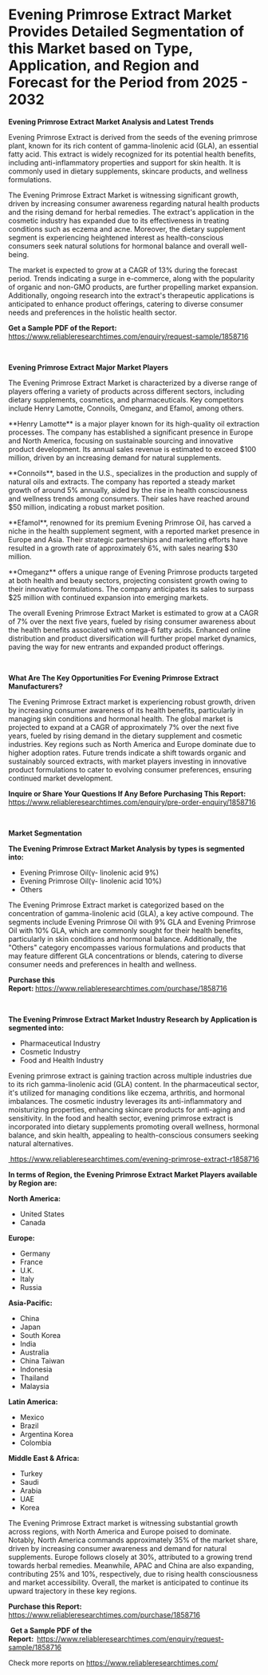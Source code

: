 <p><h1>Evening Primrose Extract Market Provides Detailed Segmentation of this Market based on Type, Application, and Region and Forecast for the Period from 2025 - 2032</h1></p><p><strong>Evening Primrose Extract Market Analysis and Latest Trends</strong></p>
<p><p>Evening Primrose Extract is derived from the seeds of the evening primrose plant, known for its rich content of gamma-linolenic acid (GLA), an essential fatty acid. This extract is widely recognized for its potential health benefits, including anti-inflammatory properties and support for skin health. It is commonly used in dietary supplements, skincare products, and wellness formulations.</p><p>The Evening Primrose Extract Market is witnessing significant growth, driven by increasing consumer awareness regarding natural health products and the rising demand for herbal remedies. The extract's application in the cosmetic industry has expanded due to its effectiveness in treating conditions such as eczema and acne. Moreover, the dietary supplement segment is experiencing heightened interest as health-conscious consumers seek natural solutions for hormonal balance and overall well-being.</p><p>The market is expected to grow at a CAGR of 13% during the forecast period. Trends indicating a surge in e-commerce, along with the popularity of organic and non-GMO products, are further propelling market expansion. Additionally, ongoing research into the extract's therapeutic applications is anticipated to enhance product offerings, catering to diverse consumer needs and preferences in the holistic health sector.</p></p>
<p><strong>Get a Sample PDF of the Report:&nbsp;</strong> <a href="https://www.reliableresearchtimes.com/enquiry/request-sample/1858716?utm_campaign=2182&utm_medium=2&utm_source=Github&utm_content=ia&utm_term=30012025&utm_id=evening-primrose-extract">https://www.reliableresearchtimes.com/enquiry/request-sample/1858716</a></p>
<p>&nbsp;</p>
<p><strong>Evening Primrose Extract Major Market Players</strong></p>
<p><p>The Evening Primrose Extract Market is characterized by a diverse range of players offering a variety of products across different sectors, including dietary supplements, cosmetics, and pharmaceuticals. Key competitors include Henry Lamotte, Connoils, Omeganz, and Efamol, among others. </p><p>**Henry Lamotte** is a major player known for its high-quality oil extraction processes. The company has established a significant presence in Europe and North America, focusing on sustainable sourcing and innovative product development. Its annual sales revenue is estimated to exceed $100 million, driven by an increasing demand for natural supplements.</p><p>**Connoils**, based in the U.S., specializes in the production and supply of natural oils and extracts. The company has reported a steady market growth of around 5% annually, aided by the rise in health consciousness and wellness trends among consumers. Their sales have reached around $50 million, indicating a robust market position.</p><p>**Efamol**, renowned for its premium Evening Primrose Oil, has carved a niche in the health supplement segment, with a reported market presence in Europe and Asia. Their strategic partnerships and marketing efforts have resulted in a growth rate of approximately 6%, with sales nearing $30 million.</p><p>**Omeganz** offers a unique range of Evening Primrose products targeted at both health and beauty sectors, projecting consistent growth owing to their innovative formulations. The company anticipates its sales to surpass $25 million with continued expansion into emerging markets.</p><p>The overall Evening Primrose Extract Market is estimated to grow at a CAGR of 7% over the next five years, fueled by rising consumer awareness about the health benefits associated with omega-6 fatty acids. Enhanced online distribution and product diversification will further propel market dynamics, paving the way for new entrants and expanded product offerings.</p></p>
<p>&nbsp;</p>
<p><strong>What Are The Key Opportunities For Evening Primrose Extract Manufacturers?</strong></p>
<p><p>The Evening Primrose Extract market is experiencing robust growth, driven by increasing consumer awareness of its health benefits, particularly in managing skin conditions and hormonal health. The global market is projected to expand at a CAGR of approximately 7% over the next five years, fueled by rising demand in the dietary supplement and cosmetic industries. Key regions such as North America and Europe dominate due to higher adoption rates. Future trends indicate a shift towards organic and sustainably sourced extracts, with market players investing in innovative product formulations to cater to evolving consumer preferences, ensuring continued market development.</p></p>
<p><strong>Inquire or Share Your Questions If Any Before Purchasing This Report:</strong> <a href="https://www.reliableresearchtimes.com/enquiry/pre-order-enquiry/1858716?utm_campaign=2182&utm_medium=2&utm_source=Github&utm_content=ia&utm_term=30012025&utm_id=evening-primrose-extract">https://www.reliableresearchtimes.com/enquiry/pre-order-enquiry/1858716</a></p>
<p>&nbsp;</p>
<p><strong>Market Segmentation</strong></p>
<p><strong>The Evening Primrose Extract Market Analysis by types is segmented into:</strong></p>
<p><ul><li>Evening Primrose Oil(γ- linolenic acid 9%)</li><li>Evening Primrose Oil(γ- linolenic acid 10%)</li><li>Others</li></ul></p>
<p><p>The Evening Primrose Extract market is categorized based on the concentration of gamma-linolenic acid (GLA), a key active compound. The segments include Evening Primrose Oil with 9% GLA and Evening Primrose Oil with 10% GLA, which are commonly sought for their health benefits, particularly in skin conditions and hormonal balance. Additionally, the "Others" category encompasses various formulations and products that may feature different GLA concentrations or blends, catering to diverse consumer needs and preferences in health and wellness.</p></p>
<p><strong>Purchase this Report:&nbsp;</strong><a href="https://www.reliableresearchtimes.com/purchase/1858716?utm_campaign=2182&utm_medium=2&utm_source=Github&utm_content=ia&utm_term=30012025&utm_id=evening-primrose-extract">https://www.reliableresearchtimes.com/purchase/1858716</a></p>
<p>&nbsp;</p>
<p><strong>The Evening Primrose Extract Market Industry Research by Application is segmented into:</strong></p>
<p><ul><li>Pharmaceutical Industry</li><li>Cosmetic Industry</li><li>Food and Health Industry</li></ul></p>
<p><p>Evening primrose extract is gaining traction across multiple industries due to its rich gamma-linolenic acid (GLA) content. In the pharmaceutical sector, it's utilized for managing conditions like eczema, arthritis, and hormonal imbalances. The cosmetic industry leverages its anti-inflammatory and moisturizing properties, enhancing skincare products for anti-aging and sensitivity. In the food and health sector, evening primrose extract is incorporated into dietary supplements promoting overall wellness, hormonal balance, and skin health, appealing to health-conscious consumers seeking natural alternatives.</p></p>
<p><a href="https://www.reliableresearchtimes.com/evening-primrose-extract-r1858716?utm_campaign=2182&utm_medium=2&utm_source=Github&utm_content=ia&utm_term=30012025&utm_id=evening-primrose-extract">&nbsp;https://www.reliableresearchtimes.com/evening-primrose-extract-r1858716</a></p>
<p><strong>In terms of Region, the Evening Primrose Extract Market Players available by Region are:</strong></p>
<p>
    <p> <strong> North America: </strong>
        <ul>
            <li>United States</li>
            <li>Canada</li>
        </ul>
        </p> 
    <p> <strong> Europe: </strong>
        <ul>
            <li>Germany</li>
            <li>France</li>
            <li>U.K.</li>
            <li>Italy</li>
            <li>Russia</li>
        </ul>
        </p> 
    <p> <strong> Asia-Pacific: </strong>
        <ul>
            <li>China</li>
            <li>Japan</li>
            <li>South Korea</li>
            <li>India</li>
            <li>Australia</li>
            <li>China Taiwan</li>
            <li>Indonesia</li>
            <li>Thailand</li>
            <li>Malaysia</li>
        </ul>
        </p> 
    <p> <strong> Latin America: </strong>
        <ul>
            <li>Mexico</li>
            <li>Brazil</li>
            <li>Argentina Korea</li>
            <li>Colombia</li>
        </ul>
        </p> 
    <p> <strong> Middle East & Africa: </strong>
        <ul>
            <li>Turkey</li>
            <li>Saudi</li>
            <li>Arabia</li>
            <li>UAE</li>
            <li>Korea</li>
        </ul>
    </p>
    </p>
<p><p>The Evening Primrose Extract market is witnessing substantial growth across regions, with North America and Europe poised to dominate. Notably, North America commands approximately 35% of the market share, driven by increasing consumer awareness and demand for natural supplements. Europe follows closely at 30%, attributed to a growing trend towards herbal remedies. Meanwhile, APAC and China are also expanding, contributing 25% and 10%, respectively, due to rising health consciousness and market accessibility. Overall, the market is anticipated to continue its upward trajectory in these key regions.</p></p>
<p><strong>Purchase this Report: </strong><a href="https://www.reliableresearchtimes.com/purchase/1858716?utm_campaign=2182&utm_medium=2&utm_source=Github&utm_content=ia&utm_term=30012025&utm_id=evening-primrose-extract">https://www.reliableresearchtimes.com/purchase/1858716</a></p>
<p>&nbsp;<strong>Get a Sample PDF of the Report:&nbsp;&nbsp;</strong><a href="https://www.reliableresearchtimes.com/enquiry/request-sample/1858716?utm_campaign=2182&utm_medium=2&utm_source=Github&utm_content=ia&utm_term=30012025&utm_id=evening-primrose-extract">https://www.reliableresearchtimes.com/enquiry/request-sample/1858716</a></p>
<p><strong></strong></p>
<p>Check more reports on <a href="https://www.reliableresearchtimes.com/?utm_campaign=2182&utm_medium=2&utm_source=Github&utm_content=ia&utm_term=30012025&utm_id=evening-primrose-extract">https://www.reliableresearchtimes.com/</a></p>